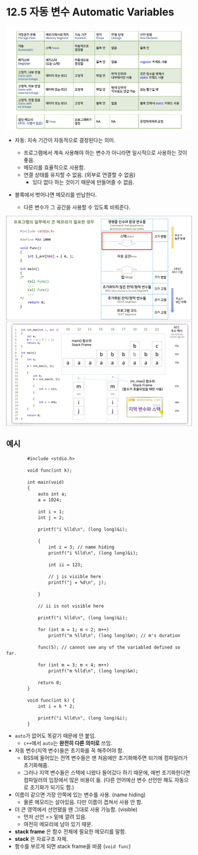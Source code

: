 # 12.5 자동 변수 Automatic Variables
![](../images/chapter12/scope4.png)

* 자동: 지속 기간이 자동적으로 결정된다는 의미.
    - 프로그램에서 계속 사용해야 하는 변수가 아니라면 일시적으로 사용하는 것이 좋음.
    - 메모리를 효율적으로 사용함.
    - 연결 상태를 유지할 수 없음. (외부로 연결할 수 없음)
        - 있다 없다 하는 것이기 때문에 만들어줄 수 없음.

* 블록에서 벗어나면 메모리를 반납한다.
    - 다른 변수가 그 공간을 사용할 수 있도록 비워준다.

![](../images/chapter12/scope5.png)
![](../images/chapter12/scope6.png)


## 예시

            #include <stdio.h>

            void func(int k);

            int main(void)
            {
                auto int a;
                a = 1024;

                int i = 1;
                int j = 2;

                printf("i %lld\n", (long long)&i);

                {
                    int i = 3; // name hiding
                    printf("i %lld\n", (long long)&i);
                    
                    int ii = 123;

                    // j is visible here
                    printf("j = %d\n", j);

                }

                // ii is not visible here

                printf("i %lld\n", (long long)&i);

                for (int m = 1; m < 2; m++)
                    printf("m %lld\n", (long long)&m); // m's duration

                func(5); // cannot see any of the variabled defined so far.

                for (int m = 3; m < 4; m++)
                    printf("m %lld\n", (long long)&m);

                return 0;
            }

            void func(int k) {
                int i = k * 2;

                printf("i %lld\n", (long long)&i);
            }


* `auto`가 없어도 똑같기 때문에 안 붙임.
    - `c++`에서 `auto`는 __완전히 다른 의미로__ 쓰임.
* 자동 변수(지역 변수)들은 초기화를 꼭 해주어야 함.
    - BSS에 들어있는 전역 변수들은 맨 처음에만 초기화해주면 되기에 컴파일러가 초기화해줌.
    - 그러나 지역 변수들은 스택에 나왔다 들어갔다 하기 때문에, 매번 초기화한다면 컴파일러의 입장에서 많은 비용이 듦. (다른 언어에선 변수 선언만 해도 자동으로 초기화가 되기도 함.)
* 이름이 같으면 가장 안쪽에 있는 변수를 사용. (name hiding)
    - 물론 메모리는 살아있음. 다만 이름이 겹쳐서 사용 안 함.
* 더 큰 영역에서 선언됐을 땐 그대로 사용 가능함. (visible)
    - 먼저 선언 => 밑에 깔려 있음. 
    - 여전히 메모리에 남아 있기 때문.
* __stack frame__ 은 함수 전체에 필요한 메모리를 말함.
* __stack__ 은 자료구조 자체.
* 함수를 부르게 되면 stack frame을 바꿈 (`void func`)
